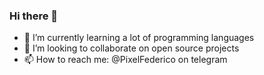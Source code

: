 ### Hi there 👋




- 🌱 I’m currently learning a lot of programming languages
- 👯 I’m looking to collaborate on open source projects
- 📫 How to reach me: @PixelFederico on telegram

